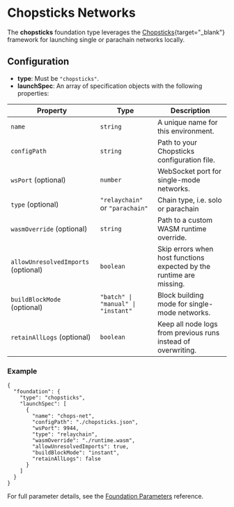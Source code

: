 # Chopsticks Networks

The **chopsticks** foundation type leverages the [Chopsticks](https://github.com/AcalaNetwork/chopsticks){target="_blank"} framework for launching single or parachain networks locally.

## Configuration

- **type**: Must be `"chopsticks"`.
- **launchSpec**: An array of specification objects with the following properties:

| Property                | Type                                           | Description                                                                                           |
| ----------------------- | ---------------------------------------------- | ----------------------------------------------------------------------------------------------------- |
| `name`                  | `string`                                       | A unique name for this environment.                                                                   |
| `configPath`            | `string`                                       | Path to your Chopsticks configuration file.                                                           |
| `wsPort` (optional)     | `number`                                       | WebSocket port for single-mode networks.                                                              |
| `type` (optional)       | `"relaychain"` or `"parachain"`                 | Chain type, i.e. solo or parachain                                                    |
| `wasmOverride` (optional)| `string`                                      | Path to a custom WASM runtime override.                                                               |
| `allowUnresolvedImports` (optional)| `boolean`                          | Skip errors when host functions expected by the runtime are missing.                                   |
| `buildBlockMode` (optional)| `"batch" \| "manual" \| "instant"`  | Block building mode for single-mode networks.                                                         |
| `retainAllLogs` (optional)| `boolean`                                    | Keep all node logs from previous runs instead of overwriting.                                         |

### Example

```jsonc
{
  "foundation": {
    "type": "chopsticks",
    "launchSpec": [
      {
        "name": "chops-net",
        "configPath": "./chopsticks.json",
        "wsPort": 9944,
        "type": "relaychain",
        "wasmOverride": "./runtime.wasm",
        "allowUnresolvedImports": true,
        "buildBlockMode": "instant",
        "retainAllLogs": false
      }
    ]
  }
}
```

For full parameter details, see the [Foundation Parameters](./foundation.md#chopsticks) reference.
